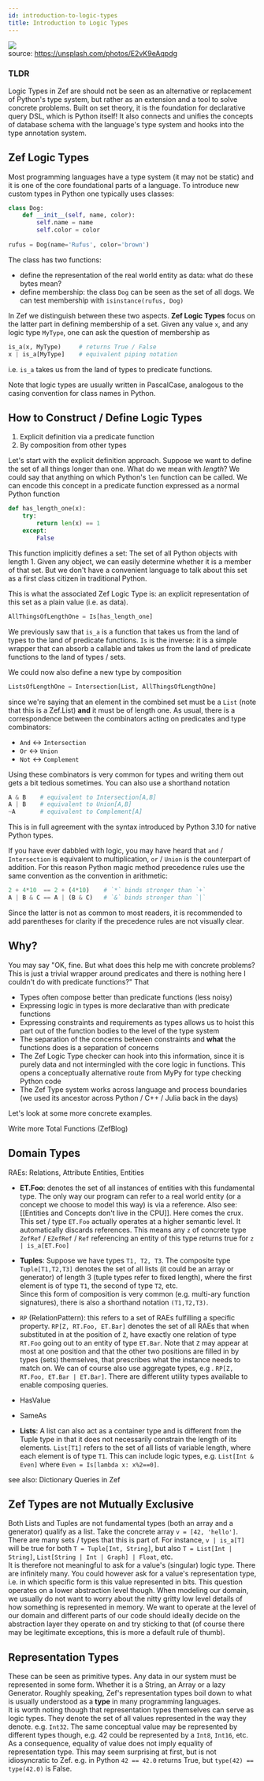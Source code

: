 ```yaml
---
id: introduction-to-logic-types
title: Introduction to Logic Types
---
```


  
  
![](159f741a856a1b9a95d017f7e0015528fd2a8c2e40c53ee6469ee9b2835cc18e.png)  
source: https://unsplash.com/photos/E2vK9eAqpdg  
  
  
### TLDR  
Logic Types in Zef are should not be seen as an alternative or replacement of Python's type system, but rather as an extension and a tool to solve concrete problems. Built on set theory, it is the foundation for declarative query DSL, which is Python itself! It also connects and unifies the concepts of database schema with the language's type system and hooks into the type annotation system.  
  
  
  
  
  
## Zef Logic Types  
Most programming languages have a type system (it may not be static) and it is one of the core foundational parts of a language. To introduce new custom types in Python one typically uses classes:  
```python  
class Dog:  
	def __init__(self, name, color):  
		self.name = name  
		self.color = color  
  
rufus = Dog(name='Rufus', color='brown')  
```  
  
The class has two functions:  
- define the representation of the real world entity as data: what do these bytes mean?  
- define membership: the class `Dog` can be seen as the set of all dogs. We can test membership with `isinstance(rufus, Dog)`  
  
In Zef we distinguish between these two aspects. **Zef Logic Types** focus on the latter part in defining membership of a set. Given any value `x`, and any logic type `MyType`, one can ask the question of membership as   
```python  
is_a(x, MyType)     # returns True / False  
x | is_a[MyType]    # equivalent piping notation  
```  
i.e. `is_a` takes us from the land of types to predicate functions.  
  
Note that logic types are usually written in PascalCase, analogous to the casing convention for class names in Python.  
  
  
## How to Construct / Define Logic Types  
1. Explicit definition via a predicate function  
2. By composition from other types  
  
Let's start with the explicit definition approach. Suppose we want to define the set of all things longer than one. What do we mean with *length*? We could say that anything on which Python's `len` function can be called. We can encode this concept in a predicate function expressed as a normal Python function  
```python  
def has_length_one(x):  
	try:  
		return len(x) == 1  
	except:  
		False  
```  
  
This function implicitly defines a set: The set of all Python objects with length 1. Given any object, we can easily determine whether it is a member of that set. But we don't have a convenient language to talk about this set as a first class citizen in traditional Python.   
  
This is what the associated Zef Logic Type is: an explicit representation of this set as a plain value (i.e. as data).  
```python  
AllThingsOfLengthOne = Is[has_length_one]  
```  
  
We previously saw that `is_a` is a function that takes us from the land of types to the land of predicate functions. `Is` is the inverse: it is a simple wrapper that can absorb a callable and takes us from the land of predicate functions to the land of types / sets.  
  
We could now also define a new type by composition  
```python  
ListsOfLengthOne = Intersection[List, AllThingsOfLengthOne]  
```  
since we're saying that an element in the combined set must be a `List` (note that this is a Zef.List) **and** it must be of length one. As usual, there is a correspondence between the combinators acting on predicates and type combinators:  
- `And` ↔️ `Intersection`  
- `Or`   ↔️ `Union`  
- `Not` ↔️ `Complement`  
  
Using these combinators is very common for types and writing them out gets a bit tedious sometimes. You can also use a shorthand notation  
```python  
A & B    # equivalent to Intersection[A,B]  
A | B    # equivalent to Union[A,B]  
~A       # equivalent to Complement[A]  
```  
This is in full agreement with the syntax introduced by Python 3.10 for native Python types.  
  
If you have ever dabbled with logic, you may have heard that `and` / `Intersection` is equivalent to multiplication, `or` / `Union` is the counterpart of addition. For this reason Python magic method precedence rules use the same convention as the convention in arithmetic:  
```python  
2 + 4*10  == 2 + (4*10)    # `*` binds stronger than `+`  
A | B & C == A | (B & C)   # `&` binds stronger than `|`  
```  
Since the latter is not as common to most readers, it is recommended to add parentheses for clarity if the precedence rules are not visually clear.  
  
  
## Why?  
You may say "OK, fine. But what does this help me with concrete problems? This is just a trivial wrapper around predicates and there is nothing here I couldn't do with predicate functions?" That  
- Types often compose better than predicate functions (less noisy)  
- Expressing logic in types is more declarative than with predicate functions  
- Expressing constraints and requirements as types allows us to hoist this part out of the function bodies to the level of the type system  
- The separation of the concerns between constraints and **what** the functions does is a separation of concerns  
- The Zef Logic Type checker can hook into this information, since it is purely data and not intermingled with the core logic in functions. This opens a conceptually alternative route from MyPy for type checking Python code  
- The Zef Type system works across language and process boundaries (we used its ancestor across Python / C++ / Julia back in the days)  
  
  
Let's look at some more concrete examples.  
  
Write more Total Functions (ZefBlog)  
  
  
  
  
## Domain Types  
RAEs: Relations, Attribute Entities, Entities  
  
- **ET.Foo**: denotes the set of all instances of entities with this fundamental type. The only way our program can refer to a real world entity (or a concept we choose to model this way) is via a reference. Also see: [[Entities and Concepts don't live in the CPU]]. Here comes the crux. This set / type `ET.Foo` actually operates at a higher semantic level. It automatically discards references. This means any `z` of concrete type  `ZefRef` / `EZefRef` / `Ref`  referencing an entity of this type returns true for `z | is_a[ET.Foo]`  
  
- **Tuples**: Suppose we have types `T1, T2, T3`. The composite type `Tuple[T1,T2,T3]` denotes the set of all lists (it could be an array or generator) of length 3 (tuple types refer to fixed length), where the first element is of type `T1`, the second of type `T2`, etc.   
  Since this form of composition is very common (e.g. multi-ary function signatures), there is also a shorthand notation `(T1,T2,T3)`.  
  
- `RP` (RelationPattern): this refers to a set of RAEs fulfilling a specific property. `RP[Z, RT.Foo, ET.Bar]` denotes the set of all RAEs that when substituted in at the position of `Z`, have exactly one relation of type `RT.Foo` going out to an entity of type `ET.Bar`. Note that `Z` may appear at most at one position and that the other two positions are filled in by types (sets) themselves, that prescribes what the instance needs to match on. We can of course also use aggregate types, e.g . `RP[Z, RT.Foo, ET.Bar | ET.Bar]`. There are different utility types available to enable composing queries.  
- HasValue  
- SameAs  
  
  
- **Lists**: A list can also act as a container type and is different from the Tuple type in that it does not necessarily constrain the length of its elements. `List[T1]` refers to the set of all lists of variable length, where each element is of type `T1`. This can include logic types, e.g. `List[Int & Even]` where `Even = Is[lambda x: x%2==0]`.    
  
  
  
see also: Dictionary Queries in Zef  
  
  
  
  
  
## Zef Types are not Mutually Exclusive  
Both Lists and Tuples are not fundamental types (both an array and a generator) qualify as a list. Take the concrete array `v = [42, 'hello']`. There are many sets / types that this is part of. For instance, `v | is_a[T]` will be true for both `T = Tuple[Int, String]`, but also `T = List[Int | String]`, `List[String | Int | Graph] | Float`, etc.  
It is therefore not meaningful to ask for a value's (singular) logic type. There are infinitely many. You could however ask for a value's representation type, i.e. in which specific form is this value represented in bits. This question operates on a lower abstraction level though. When modeling our domain, we usually do not want to worry about the nitty gritty low level details of how something is represented in memory. We want to operate at the level of our domain and different parts of our code should ideally decide on the abstraction layer they operate on and try sticking to that (of course there may be legitimate exceptions, this is more a default rule of thumb).  
  
  
## Representation Types  
These can be seen as primitive types. Any data in our system must be represented in some form. Whether it is a String, an Array or a lazy Generator. Roughly speaking, Zef's representation types boil down to what is usually understood as a **type** in many programming languages.  
It is worth noting though that representation types themselves can serve as logic types. They denote the set of all values represented in the way they denote. e.g. `Int32`. The same conceptual value may be represented by different types though, e.g. 42 could be represented by a `Int8`, `Int16`, etc.  
As a consequence, equality of value does not imply equality of representation type. This may seem surprising at first, but is not idiosyncratic to Zef. e.g. in Python `42 == 42.0` returns True, but `type(42) == type(42.0)` is False.  
  
  

